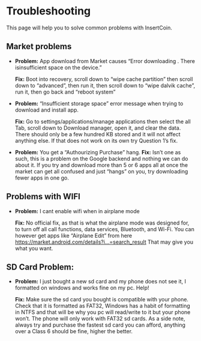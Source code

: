 # Troubleshooting
This page will help you to solve common problems with InsertCoin.

## Market problems

* **Problem:** App download from Market causes “Error downloading <application name>.
  There isinsufficient space on the device.”
  
  **Fix:** Boot into recovery, scroll down to “wipe cache partition” then scroll down to
  “advanced”, then run it, then scroll down to “wipe dalvik cache”, run it, then go back and “reboot system” 
  
* **Problem:** “Insufficient storage space” error message when trying to download and install app.
  
  **Fix:** Go to settings/applications/manage applications then select the all Tab,
  scroll down to Download manager, open it, and clear the data. There should only
  be a few hundred KB stored and it will not affect anything else. If that does
  not work on its own try Question 1’s fix.
  
* **Problem:** You get a “Authourizing Purchase” hang.
  **Fix:** Isn’t one as such, this is a problem on the Google backend and nothing we
  can do about it. If you try and download more than 5 or 6 apps all at once the market can get
  all confused and just “hangs” on you, try downloading fewer apps in one go.


## Problems with WIFI

* **Problem:** I cant enable wifi when in airplane mode
  
  **Fix:** No official fix, as that is what the airplane mode was designed for, to turn
  off all call functions, data services, Bluetooth, and Wi-Fi.
  You can however get apps like “Airplane Edit” from here https://market.android.com/details?i...=search_result
  That may give you what you want.


## SD Card Problem:

* **Problem:** I just bought a new sd card and my phone does not see it, I formatted on
  windows and works fine on my pc. Help!
  
  **Fix:** Make sure the sd card you bought is compatible with your phone. Check
  that it is formatted as FAT32, Windows has a habit of formatting in NTFS and
  that will be why you pc will read/write to it but your phone won’t. The phone
  will only work with FAT32 sd cards.
  As a side note, always try and purchase the fastest sd card you can afford,
  anything over a Class 6 should be fine, higher the better.
